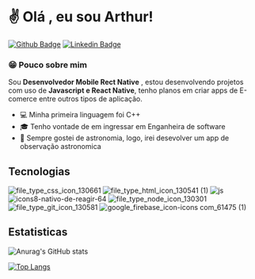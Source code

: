 # :v: Olá , eu sou Arthur!

[![Github Badge](https://img.shields.io/badge/-Github-000?style=flat-square&logo=Github&logoColor=white&link=https://github.com/fagnerpsantos)](https://github.com/ArthurNunescs345)
[![Linkedin Badge](https://img.shields.io/badge/-LinkedIn-blue?style=flat-square&logo=Linkedin&logoColor=white&link=https://www.linkedin.com/in/fagnerpsantos/)](https://www.linkedin.com/ArthurNunesCS/)


### :grin: Pouco sobre mim
Sou **Desenvolvedor Mobile Rect Native**
, estou desenvolvendo projetos com uso de **Javascript e React Native**, tenho planos em criar apps de E-comerce entre outros tipos de aplicação.

- :computer: Minha primeira linguagem foi C++
- :mortar_board: Tenho vontade de em ingressar em Enganheira de software
- :milky_way: Sempre gostei de astronomia, logo, irei desevolver um app de observação astronomica

## Tecnologias

![file_type_css_icon_130661](https://user-images.githubusercontent.com/120469468/209473516-fe50afb1-dbfe-4cb6-a1c9-182f4986c69e.png)
![file_type_html_icon_130541 (1)](https://user-images.githubusercontent.com/120469468/209473559-925a39dd-8313-4835-a289-0f25db806188.png)
![js](https://user-images.githubusercontent.com/120469468/209473636-bcc9c7ad-7768-4e2f-aa17-4c2429de4c9a.png)
![icons8-nativo-de-reagir-64](https://user-images.githubusercontent.com/120469468/209473788-f5166e95-f674-4354-8e0f-608249ceb452.png)
![file_type_node_icon_130301](https://user-images.githubusercontent.com/120469468/209473522-795a0881-6c5c-447b-8180-14afb37d97f7.png)
![file_type_git_icon_130581](https://user-images.githubusercontent.com/120469468/207321158-70c261f0-0628-4124-91c3-8cb48005db3e.png)
![google_firebase_icon-icons com_61475 (1)](https://user-images.githubusercontent.com/120469468/207322501-461696cb-7b98-479e-881d-462c6f356299.png)

## Estatisticas
![Anurag's GitHub stats](https://github-readme-stats.vercel.app/api?username=ArthurNunescs345&show_icons=true&theme=algolia)

[![Top Langs](https://github-readme-stats.vercel.app/api/top-langs/?username=ArthurNunescs345&&theme=algolia)](https://github.com/ArthurNunescs345/github-readme-stats)
